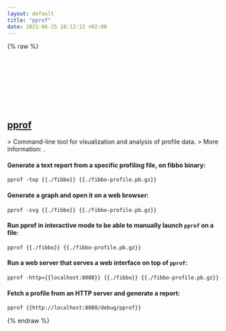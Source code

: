 ```yaml
---
layout: default
title: "pprof"
date: 2021-06-25 18:12:13 +02:00
---
```

{% raw %}
<h2 id="pprof">
  <a href="/en/common/pprof.html">pprof</a> <a href="#pprof"><svg class="icon">
    <use href="/assets/images/unicode_sprite.svg#link" />
  </svg></a>
</h2>
> Command-line tool for visualization and analysis of profile data.
> More information: <https://github.com/google/pprof>.

#### Generate a text report from a specific profiling file, on fibbo binary:
```shell
pprof -top {{./fibbo}} {{./fibbo-profile.pb.gz}}
```
#### Generate a graph and open it on a web browser:
```shell
pprof -svg {{./fibbo}} {{./fibbo-profile.pb.gz}}
```
#### Run pprof in interactive mode to be able to manually launch `pprof` on a file:
```shell
pprof {{./fibbo}} {{./fibbo-profile.pb.gz}}
```
#### Run a web server that serves a web interface on top of `pprof`:
```shell
pprof -http={{localhost:8080}} {{./fibbo}} {{./fibbo-profile.pb.gz}}
```
#### Fetch a profile from an HTTP server and generate a report:
```shell
pprof {{http://localhost:8080/debug/pprof}}
```
{% endraw %}